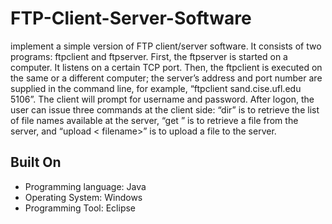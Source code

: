 # FTP-Client-Server-Software
implement a simple version of FTP client/server software. It
consists of two programs: ftpclient and ftpserver. First, the ftpserver is started on a
computer. It listens on a certain TCP port. Then, the ftpclient is executed on the same or
a different computer; the server’s address and port number are supplied in the command
line, for example, “ftpclient sand.cise.ufl.edu 5106”. The client will prompt for username
and password. After logon, the user can issue three commands at the client side: “dir” is
to retrieve the list of file names available at the server, “get <filename>” is to retrieve a
file from the server, and “upload < filename>” is to upload a file to the server.

## Built On
- Programming language: Java
- Operating System: Windows 
- Programming Tool: Eclipse
  
